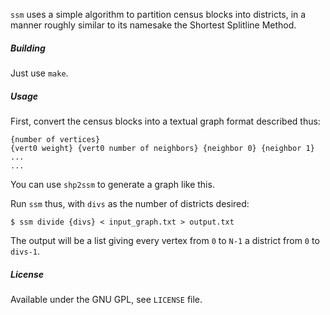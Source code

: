 `ssm` uses a simple algorithm to partition census blocks into districts, in a
manner roughly similar to its namesake the Shortest Splitline Method.

##### Building #####
Just use `make`.

##### Usage #####
First, convert the census blocks into a textual graph format described thus:

    {number of vertices}
    {vert0 weight} {vert0 number of neighbors} {neighbor 0} {neighbor 1} ...
    ...

You can use `shp2ssm` to generate a graph like this.

Run `ssm` thus, with `divs` as the number of districts desired:

    $ ssm divide {divs} < input_graph.txt > output.txt

The output will be a list giving every vertex from `0` to `N-1` a district from
`0` to `divs-1`.

##### License #####
Available under the GNU GPL, see `LICENSE` file.
